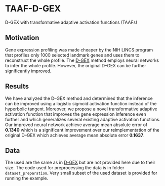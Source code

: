 # TAAF-D-GEX
D-GEX with transformative adaptive activation functions (TAAFs)



## Motivation
Gene expression profiling was made cheaper by the NIH LINCS program that profiles
only 1000 selected landmark genes and uses them to reconstruct the whole profile. The [D-GEX](https://github.com/uci-cbcl/D-GEX)
method employs neural networks to infer the whole profile. However, the original D–GEX can be further
significantly improved.

## Results
We have analyzed the D–GEX method and determined that the inference can be improved using
a logistic sigmoid activation function instead of the hyperbolic tangent. Moreover, we propose a novel
transformative adaptive activation function that improves the gene expression inference even further and
which generalizes several existing adaptive activation functions. Our improved neural network achieve
average mean absolute error of **0.1340** which is a significant improvement over our reimplementation of
the original D–GEX which achieves average mean absolute error **0.1637**.

## Data
The used are the same as in [D-GEX](https://github.com/uci-cbcl/D-GEX) but
are not provided here due to their size. The code used for preprocessing the data
is  in folder `dataset_preparation`. Very small subset of the used dataset is provided
for running the example.